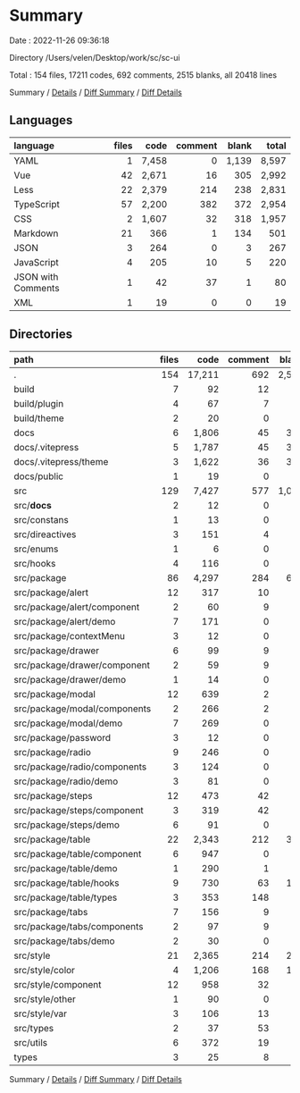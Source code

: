# Summary

Date : 2022-11-26 09:36:18

Directory /Users/velen/Desktop/work/sc/sc-ui

Total : 154 files,  17211 codes, 692 comments, 2515 blanks, all 20418 lines

Summary / [Details](details.md) / [Diff Summary](diff.md) / [Diff Details](diff-details.md)

## Languages
| language | files | code | comment | blank | total |
| :--- | ---: | ---: | ---: | ---: | ---: |
| YAML | 1 | 7,458 | 0 | 1,139 | 8,597 |
| Vue | 42 | 2,671 | 16 | 305 | 2,992 |
| Less | 22 | 2,379 | 214 | 238 | 2,831 |
| TypeScript | 57 | 2,200 | 382 | 372 | 2,954 |
| CSS | 2 | 1,607 | 32 | 318 | 1,957 |
| Markdown | 21 | 366 | 1 | 134 | 501 |
| JSON | 3 | 264 | 0 | 3 | 267 |
| JavaScript | 4 | 205 | 10 | 5 | 220 |
| JSON with Comments | 1 | 42 | 37 | 1 | 80 |
| XML | 1 | 19 | 0 | 0 | 19 |

## Directories
| path | files | code | comment | blank | total |
| :--- | ---: | ---: | ---: | ---: | ---: |
| . | 154 | 17,211 | 692 | 2,515 | 20,418 |
| build | 7 | 92 | 12 | 13 | 117 |
| build/plugin | 4 | 67 | 7 | 11 | 85 |
| build/theme | 2 | 20 | 0 | 2 | 22 |
| docs | 6 | 1,806 | 45 | 327 | 2,178 |
| docs/.vitepress | 5 | 1,787 | 45 | 327 | 2,159 |
| docs/.vitepress/theme | 3 | 1,622 | 36 | 325 | 1,983 |
| docs/public | 1 | 19 | 0 | 0 | 19 |
| src | 129 | 7,427 | 577 | 1,017 | 9,021 |
| src/__docs__ | 2 | 12 | 0 | 6 | 18 |
| src/constans | 1 | 13 | 0 | 0 | 13 |
| src/direactives | 3 | 151 | 4 | 21 | 176 |
| src/enums | 1 | 6 | 0 | 0 | 6 |
| src/hooks | 4 | 116 | 0 | 23 | 139 |
| src/package | 86 | 4,297 | 284 | 647 | 5,228 |
| src/package/alert | 12 | 317 | 10 | 57 | 384 |
| src/package/alert/component | 2 | 60 | 9 | 7 | 76 |
| src/package/alert/demo | 7 | 171 | 0 | 21 | 192 |
| src/package/contextMenu | 3 | 12 | 0 | 7 | 19 |
| src/package/drawer | 6 | 99 | 9 | 22 | 130 |
| src/package/drawer/component | 2 | 59 | 9 | 7 | 75 |
| src/package/drawer/demo | 1 | 14 | 0 | 3 | 17 |
| src/package/modal | 12 | 639 | 2 | 95 | 736 |
| src/package/modal/components | 2 | 266 | 2 | 18 | 286 |
| src/package/modal/demo | 7 | 269 | 0 | 51 | 320 |
| src/package/password | 3 | 12 | 0 | 7 | 19 |
| src/package/radio | 9 | 246 | 0 | 45 | 291 |
| src/package/radio/components | 3 | 124 | 0 | 16 | 140 |
| src/package/radio/demo | 3 | 81 | 0 | 12 | 93 |
| src/package/steps | 12 | 473 | 42 | 75 | 590 |
| src/package/steps/component | 3 | 319 | 42 | 38 | 399 |
| src/package/steps/demo | 6 | 91 | 0 | 7 | 98 |
| src/package/table | 22 | 2,343 | 212 | 312 | 2,867 |
| src/package/table/component | 6 | 947 | 0 | 99 | 1,046 |
| src/package/table/demo | 1 | 290 | 1 | 24 | 315 |
| src/package/table/hooks | 9 | 730 | 63 | 110 | 903 |
| src/package/table/types | 3 | 353 | 148 | 67 | 568 |
| src/package/tabs | 7 | 156 | 9 | 27 | 192 |
| src/package/tabs/components | 2 | 97 | 9 | 11 | 117 |
| src/package/tabs/demo | 2 | 30 | 0 | 4 | 34 |
| src/style | 21 | 2,365 | 214 | 238 | 2,817 |
| src/style/color | 4 | 1,206 | 168 | 167 | 1,541 |
| src/style/component | 12 | 958 | 32 | 31 | 1,021 |
| src/style/other | 1 | 90 | 0 | 2 | 92 |
| src/style/var | 3 | 106 | 13 | 37 | 156 |
| src/types | 2 | 37 | 53 | 2 | 92 |
| src/utils | 6 | 372 | 19 | 66 | 457 |
| types | 3 | 25 | 8 | 4 | 37 |

Summary / [Details](details.md) / [Diff Summary](diff.md) / [Diff Details](diff-details.md)
